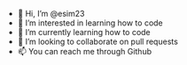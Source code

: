 - 👋 Hi, I’m @esim23
- 👀 I’m interested in learning how to code
- 🌱 I’m currently learning how to code
- 💞️ I’m looking to collaborate on pull requests
- 📫 You can reach me through Github

<!---
esim23/esim23 is a ✨ special ✨ repository because its `README.md` (this file) appears on your GitHub profile.
You can click the Preview link to take a look at your changes.
--->
